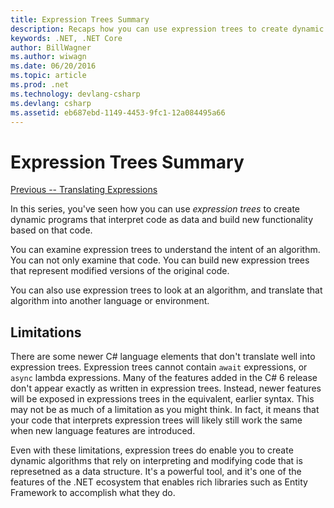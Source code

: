 ```yaml
---
title: Expression Trees Summary
description: Recaps how you can use expression trees to create dynamic programs that interpret code as data and build new functionality based on that code.
keywords: .NET, .NET Core
author: BillWagner
ms.author: wiwagn
ms.date: 06/20/2016
ms.topic: article
ms.prod: .net
ms.technology: devlang-csharp
ms.devlang: csharp
ms.assetid: eb687ebd-1149-4453-9fc1-12a084495a66
---
```


# Expression Trees Summary

[Previous -- Translating Expressions](expression-trees-translating.md)

In this series, you've seen how you can use *expression trees* to
create dynamic programs that interpret code as data and build
new functionality based on that code.

You can examine expression trees to understand the intent of
an algorithm. You can not only examine that code. You can build new
expression trees that represent modified versions of the original code.

You can also use expression trees to look at an algorithm, and
translate that algorithm into another language or environment. 

## Limitations

There are some newer C# language elements that don't translate
well into expression trees. Expression trees cannot contain
`await` expressions, or `async` lambda expressions. Many of the
features added in the C# 6 release don't appear exactly as written
in expression trees. Instead, newer features will be exposed
in expressions trees in the equivalent, earlier syntax. This
may not be as much of a limitation as you might think. In fact,
it means that your code that interprets expression trees will likely
still work the same when new language features are introduced.

Even with these limitations, expression trees do enable you to
create dynamic algorithms that rely on interpreting and modifying
code that is represetned as a data structure. It's a powerful
tool, and it's one of the features of the .NET ecosystem that
enables rich libraries such as Entity Framework to accomplish
what they do.

